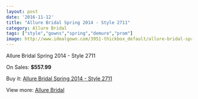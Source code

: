 ```yaml
---
layout: post
date: '2016-11-12'
title: "Allure Bridal Spring 2014 - Style 2711"
category: Allure Bridal
tags: ["style","gowns","spring","demure","prom"]
image: http://www.idealgown.com/3951-thickbox_default/allure-bridal-spring-2014-style-2711.jpg
---
```

Allure Bridal Spring 2014 - Style 2711

On Sales: **$557.99**
<a href="https://www.idealgown.com/en/allure-bridal/1833-allure-bridal-spring-2014-style-2711.html"><amp-img layout="responsive" width="600" height="600" src="//www.idealgown.com/3951-thickbox_default/allure-bridal-spring-2014-style-2711.jpg" alt="Allure Bridal Spring 2014 - Style 2711 0" /></a>
<a href="https://www.idealgown.com/en/allure-bridal/1833-allure-bridal-spring-2014-style-2711.html"><amp-img layout="responsive" width="600" height="600" src="//www.idealgown.com/3952-thickbox_default/allure-bridal-spring-2014-style-2711.jpg" alt="Allure Bridal Spring 2014 - Style 2711 1" /></a>
<a href="https://www.idealgown.com/en/allure-bridal/1833-allure-bridal-spring-2014-style-2711.html"><amp-img layout="responsive" width="600" height="600" src="//www.idealgown.com/3953-thickbox_default/allure-bridal-spring-2014-style-2711.jpg" alt="Allure Bridal Spring 2014 - Style 2711 2" /></a>

Buy it: [Allure Bridal Spring 2014 - Style 2711](https://www.idealgown.com/en/allure-bridal/1833-allure-bridal-spring-2014-style-2711.html "Allure Bridal Spring 2014 - Style 2711")

View more: [Allure Bridal](https://www.idealgown.com/en/29-allure-bridal "Allure Bridal")